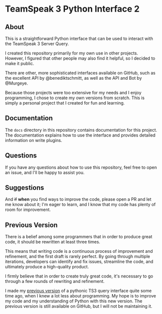 # TeamSpeak 3 Python Interface 2

## About

This is a straightforward Python interface that can be used to interact with the TeamSpeak 3 Server Query.

I created this repository primarily for my own use in other projects.
However, I figured that other people may also find it helpful, so I decided to make it public.

There are other, more sophisticated interfaces available on GitHub,
such as the excellent API by @benediktschmitt, as well as the API and Bot by @Murgeye.

Because those projects were too extensive for my needs and I enjoy programming,
I chose to create my own versions from scratch.
This is simply a personal project that I created for fun and learning.

## Documentation

The `docs` directory in this repository contains documentation for this project.
The documentation explains how to use the interface and provides detailed information on write plugins.

## Questions

If you have any questions about how to use this repository, feel free to open an issue, and I'll be happy to assist you.

## Suggestions

And ~~if~~ **when** you find ways to improve the code, please open a PR and let me know
about it; I'm eager to learn, and I know that my code has plenty of room for improvement.

## Previous Version

There is a belief among some programmers that in order to produce great code,
it should be rewritten at least three times.

This means that writing code is a continuous process of improvement and refinement,
and the first draft is rarely perfect. By going through multiple iterations,
developers can identify and fix issues, streamline the code, and ultimately produce a high-quality product.

I firmly believe that in order to create truly great code,
it's necessary to go through a few rounds of rewriting and refinement.

I made my [previous version](https://github.com/stefanluth/ts3python) of a pythonic TS3
query interface quite some time ago, when I knew a lot less about programming.
My hope is to improve my code and my understanding of Python with this new version.
The previous version is still available on GitHub, but I will not be maintaining it.
